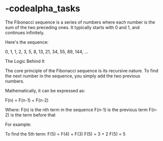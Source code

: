 # -codealpha_tasks

The Fibonacci sequence is a series of numbers where each number is the sum of the two preceding ones. It typically starts with 0 and 1, and continues infinitely.

Here's the sequence:

0, 1, 1, 2, 3, 5, 8, 13, 21, 34, 55, 89, 144, ...

The Logic Behind It

The core principle of the Fibonacci sequence is its recursive nature. To find the next number in the sequence, you simply add the two previous numbers.

Mathematically, it can be expressed as:

F(n) = F(n-1) + F(n-2)

Where:
    F(n) is the nth term in the sequence
    F(n-1) is the previous term
    F(n-2) is the term before that
    
For example:

  To find the 5th term:
        F(5) = F(4) + F(3)
        F(5) = 3 + 2
        F(5) = 5
